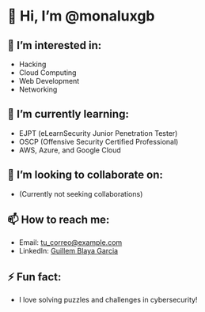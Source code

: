 # 👋 Hi, I’m @monaluxgb

## 👀 I’m interested in:
- Hacking
- Cloud Computing
- Web Development
- Networking

## 🌱 I’m currently learning:
- EJPT (eLearnSecurity Junior Penetration Tester)
- OSCP (Offensive Security Certified Professional)
- AWS, Azure, and Google Cloud

## 💞️ I’m looking to collaborate on:
- (Currently not seeking collaborations)

## 📫 How to reach me:
- Email: tu_correo@example.com
- LinkedIn: [Guillem Blaya Garcia](https://www.linkedin.com/in/guillem-blaya-garcia-22419a172/)

## ⚡ Fun fact:
- I love solving puzzles and challenges in cybersecurity!
